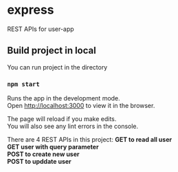 # express

REST APIs for user-app

## Build project in local

You can run project in the directory

### `npm start`

Runs the app in the development mode.\
Open [http://localhost:3000](http://localhost:3000) to view it in the browser.
 
The page will reload if you make edits.\
You will also see any lint errors in the console.

There are 4 REST APIs in this project:
**GET to read all user**\
**GET user with query parameter**\
**POST to create new user**\
**POST to upddate user**

 



